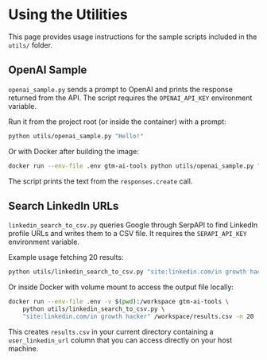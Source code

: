 # Using the Utilities

This page provides usage instructions for the sample scripts included in the `utils/` folder.

## OpenAI Sample

`openai_sample.py` sends a prompt to OpenAI and prints the response returned from the API. The script requires the `OPENAI_API_KEY` environment variable.

Run it from the project root (or inside the container) with a prompt:

```bash
python utils/openai_sample.py "Hello!"
```

Or with Docker after building the image:

```bash
docker run --env-file .env gtm-ai-tools python utils/openai_sample.py "Hello!"
```

The script prints the text from the `responses.create` call.

## Search LinkedIn URLs

`linkedin_search_to_csv.py` queries Google through SerpAPI to find LinkedIn profile URLs and writes them to a CSV file. It requires the `SERAPI_API_KEY` environment variable.

Example usage fetching 20 results:

```bash
python utils/linkedin_search_to_csv.py "site:linkedin.com/in growth hacker" results.csv -n 20
```

Or inside Docker with volume mount to access the output file locally:

```bash
docker run --env-file .env -v $(pwd):/workspace gtm-ai-tools \
    python utils/linkedin_search_to_csv.py \
    "site:linkedin.com/in growth hacker" /workspace/results.csv -n 20
```

This creates `results.csv` in your current directory containing a `user_linkedin_url` column that you can access directly on your host machine.